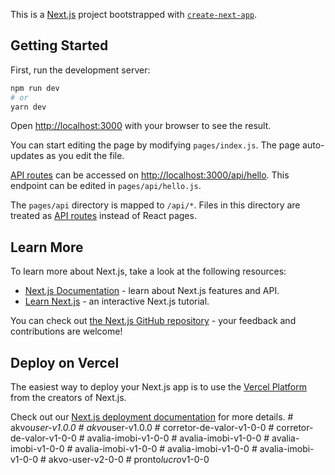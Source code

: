 This is a [Next.js](https://nextjs.org/) project bootstrapped with [`create-next-app`](https://github.com/vercel/next.js/tree/canary/packages/create-next-app).

## Getting Started

First, run the development server:

```bash
npm run dev
# or
yarn dev
```

Open [http://localhost:3000](http://localhost:3000) with your browser to see the result.

You can start editing the page by modifying `pages/index.js`. The page auto-updates as you edit the file.

[API routes](https://nextjs.org/docs/api-routes/introduction) can be accessed on [http://localhost:3000/api/hello](http://localhost:3000/api/hello). This endpoint can be edited in `pages/api/hello.js`.

The `pages/api` directory is mapped to `/api/*`. Files in this directory are treated as [API routes](https://nextjs.org/docs/api-routes/introduction) instead of React pages.

## Learn More

To learn more about Next.js, take a look at the following resources:

- [Next.js Documentation](https://nextjs.org/docs) - learn about Next.js features and API.
- [Learn Next.js](https://nextjs.org/learn) - an interactive Next.js tutorial.

You can check out [the Next.js GitHub repository](https://github.com/vercel/next.js/) - your feedback and contributions are welcome!

## Deploy on Vercel

The easiest way to deploy your Next.js app is to use the [Vercel Platform](https://vercel.com/new?utm_medium=default-template&filter=next.js&utm_source=create-next-app&utm_campaign=create-next-app-readme) from the creators of Next.js.

Check out our [Next.js deployment documentation](https://nextjs.org/docs/deployment) for more details.
#   a k v o _ u s e r - v 1 . 0 . 0  
 #   a k v o _ u s e r - v 1 . 0 . 0  
 #   c o r r e t o r - d e - v a l o r - v 1 - 0 - 0  
 #   c o r r e t o r - d e - v a l o r - v 1 - 0 - 0  
 #   a v a l i a - i m o b i - v 1 - 0 - 0  
 #   a v a l i a - i m o b i - v 1 - 0 - 0  
 #   a v a l i a - i m o b i - v 1 - 0 - 0  
 #   a v a l i a - i m o b i - v 1 - 0 - 0  
 #   a v a l i a - i m o b i - v 1 - 0 - 0  
 #   a v a l i a - i m o b i - v 1 - 0 - 0  
 # akvo-user-v2-0-0
#   p r o n t o _ l u c r o _ v 1 - 0 - 0  
 